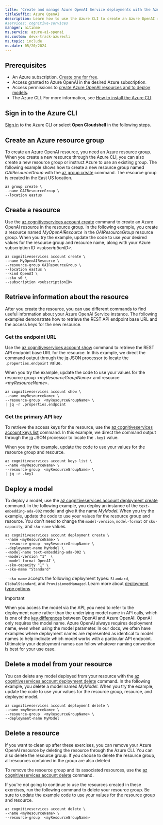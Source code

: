 ```yaml
---
title: 'Create and manage Azure OpenAI Service deployments with the Azure CLI'
titleSuffix: Azure OpenAI
description: Learn how to use the Azure CLI to create an Azure OpenAI resource and manage deployments with the Azure OpenAI Service.
#services: cognitive-services
manager: nitinme
ms.service: azure-ai-openai
ms.custom: devx-track-azurecli
ms.topic: include
ms.date: 05/20/2024
---
```


## Prerequisites

- An Azure subscription. <a href="https://azure.microsoft.com/free/ai-services" target="_blank">Create one for free</a>.
- Access granted to Azure OpenAI in the desired Azure subscription.
- Access permissions to [create Azure OpenAI resources and to deploy models](../how-to/role-based-access-control.md).
- The Azure CLI. For more information, see [How to install the Azure CLI](/cli/azure/install-azure-cli).



## Sign in to the Azure CLI

[Sign in](/cli/azure/authenticate-azure-cli) to the Azure CLI or select **Open Cloudshell** in the following steps.

## Create an Azure resource group

To create an Azure OpenAI resource, you need an Azure resource group. When you create a new resource through the Azure CLI, you can also create a new resource group or instruct Azure to use an existing group. The following example shows how to create a new resource group named _OAIResourceGroup_ with the [az group create](/cli/azure/group?view=azure-cli-latest&preserve-view=true#az-group-create) command. The resource group is created in the East US location. 

```azurecli-interactive
az group create \
--name OAIResourceGroup \
--location eastus
```

## Create a resource

Use the [az cognitiveservices account create](/cli/azure/cognitiveservices/account?view=azure-cli-latest&preserve-view=true#az-cognitiveservices-account-create) command to create an Azure OpenAI resource in the resource group. In the following example, you create a resource named _MyOpenAIResource_ in the _OAIResourceGroup_ resource group. When you try the example, update the code to use your desired values for the resource group and resource name, along with your Azure subscription ID _\<subscriptionID>_.

```azurecli
az cognitiveservices account create \
--name MyOpenAIResource \
--resource-group OAIResourceGroup \
--location eastus \
--kind OpenAI \
--sku s0 \
--subscription <subscriptionID>
```

## Retrieve information about the resource

After you create the resource, you can use different commands to find useful information about your Azure OpenAI Service instance. The following examples demonstrate how to retrieve the REST API endpoint base URL and the access keys for the new resource.

### Get the endpoint URL

Use the [az cognitiveservices account show](/cli/azure/cognitiveservices/account?view=azure-cli-latest&preserve-view=true#az-cognitiveservices-account-show) command to retrieve the REST API endpoint base URL for the resource. In this example, we direct the command output through the [jq](https://jqlang.github.io/jq/) JSON processor to locate the `.properties.endpoint` value.

When you try the example, update the code to use your values for the resource group _\<myResourceGroupName>_ and resource _\<myResourceName>_.

```azurecli
az cognitiveservices account show \
--name <myResourceName> \
--resource-group  <myResourceGroupName> \
| jq -r .properties.endpoint
```

### Get the primary API key

To retrieve the access keys for the resource, use the [az cognitiveservices account keys list](/cli/azure/cognitiveservices/account?view=azure-cli-latest&preserve-view=true#az-cognitiveservices-account-keys-list) command. In this example, we direct the command output through the [jq](https://jqlang.github.io/jq/) JSON processor to locate the `.key1` value.

When you try the example, update the code to use your values for the resource group and resource.

```azurecli
az cognitiveservices account keys list \
--name <myResourceName> \
--resource-group  <myResourceGroupName> \
| jq -r .key1
```

## Deploy a model

To deploy a model, use the [az cognitiveservices account deployment create](/cli/azure/cognitiveservices/account/deployment?view=azure-cli-latest&preserve-view=true#az-cognitiveservices-account-deployment-create) command. In the following example, you deploy an instance of the `text-embedding-ada-002` model and give it the name _MyModel_. When you try the example, update the code to use your values for the resource group and resource. You don't need to change the `model-version`, `model-format` or `sku-capacity`, and `sku-name` values.

```azurecli
az cognitiveservices account deployment create \
--name <myResourceName> \
--resource-group  <myResourceGroupName> \
--deployment-name MyModel \
--model-name text-embedding-ada-002 \
--model-version "1"  \
--model-format OpenAI \
--sku-capacity "1" \
--sku-name "Standard"
```

`--sku-name` accepts the following deployment types: `Standard`, `GlobalStandard`, and `ProvisionedManaged`.  Learn more about [deployment type options](../how-to/deployment-types.md).


> [!IMPORTANT]
> When you access the model via the API, you need to refer to the deployment name rather than the underlying model name in API calls, which is one of the [key differences](../how-to/switching-endpoints.yml) between OpenAI and Azure OpenAI. OpenAI only requires the model name. Azure OpenAI always requires deployment name, even when using the model parameter. In our docs, we often have examples where deployment names are represented as identical to model names to help indicate which model works with a particular API endpoint. Ultimately your deployment names can follow whatever naming convention is best for your use case.

## Delete a model from your resource

You can delete any model deployed from your resource with the [az cognitiveservices account deployment delete](/cli/azure/cognitiveservices/account/deployment?view=azure-cli-latest&preserve-view=true#az-cognitiveservices-account-deployment-delete) command. In the following example, you delete a model named _MyModel_. When you try the example, update the code to use your values for the resource group, resource, and deployed model. 

```azurecli
az cognitiveservices account deployment delete \
--name <myResourceName> \
--resource-group  <myResourceGroupName> \
--deployment-name MyModel
```

## Delete a resource

If you want to clean up after these exercises, you can remove your Azure OpenAI resource by deleting the resource through the Azure CLI. You can also delete the resource group. If you choose to delete the resource group, all resources contained in the group are also deleted.

To remove the resource group and its associated resources, use the [az cognitiveservices account delete](/cli/azure/cognitiveservices/account/deployment?view=azure-cli-latest&preserve-view=true#az-cognitiveservices-account-delete) command.

If you're not going to continue to use the resources created in these exercises, run the following command to delete your resource group. Be sure to update the example code to use your values for the resource group and resource.

```azurecli
az cognitiveservices account delete \
--name <myResourceName> \
--resource-group  <myResourceGroupName>
```
